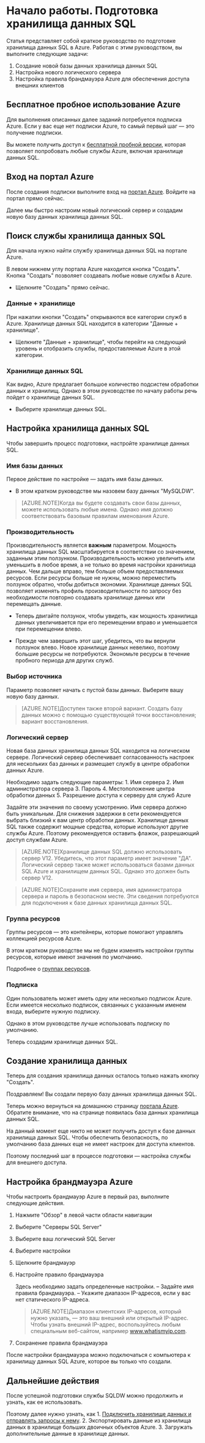 <properties
   pageTitle="Начало работы. Подготовка хранилища данных SQL | Microsoft Azure"
   description="Подготовьте хранилище данных SQL, выполнив следующие действия и инструкции."
   services="sql-data-warehouse"
   documentationCenter="NA"
   authors="jrowlandjones"
   manager="barbkess"
   editor=""/>

<tags
   ms.service="sql-data-warehouse"
   ms.devlang="NA"
   ms.topic="article"
   ms.tgt_pltfrm="NA"
   ms.workload="data-services"
   ms.date="06/23/2015"
   ms.author="JRJ@BigBangData.co.uk;barbkess"/>

# Начало работы. Подготовка хранилища данных SQL #

Статья представляет собой краткое руководство по подготовке хранилища данных SQL в Azure. Работая с этим руководством, вы выполните следующие задачи:

1. Создание новой базы данных хранилища данных SQL
2. Настройка нового логического сервера
3. Настройка правила брандмауэра Azure для обеспечения доступа внешних клиентов

## Бесплатное пробное использование Azure ##
Для выполнения описанных далее заданий потребуется подписка Azure. Если у вас еще нет подписки Azure, то самый первый шаг — это получение подписки.

Вы можете получить доступ к [бесплатной пробной версии][], которая позволяет попробовать любые службы Azure, включая хранилище данных SQL.


## Вход на портал Azure ##

После создания подписки выполните вход на [портал Azure][]. Войдите на портал прямо сейчас.

Далее мы быстро настроим новый логический сервер и создадим новую базу данных хранилища данных SQL.

## Поиск службы хранилища данных SQL

Для начала нужно найти службу хранилища данных SQL на портале Azure.

В левом нижнем углу портала Azure находится кнопка "Создать". Кнопка "Создать" позволяет создавать любые новые службы в Azure.

- Щелкните "Создать" прямо сейчас.

### Данные + хранилище

При нажатии кнопки "Создать" открываются все категории служб в Azure. Хранилище данных SQL находится в категории "Данные + хранилище".

- Щелкните "Данные + хранилище", чтобы перейти на следующий уровень и отобразить службы, предоставляемые Azure в этой категории.

### Хранилище данных SQL

Как видно, Azure предлагает большое количество подсистем обработки данных и хранилищ. Однако в этом руководстве по началу работы речь пойдет о хранилище данных SQL.

- Выберите хранилище данных SQL.

## Настройка хранилища данных SQL

Чтобы завершить процесс подготовки, настройте хранилище данных SQL.


### Имя базы данных

Первое действие по настройке — задать имя базы данных.



- В этом кратком руководстве мы назовем базу данных "MySQLDW".


> [AZURE.NOTE]Когда вы будете создавать свои базы данных, можете использовать любые имена. Однако имя должно соответствовать базовым правилам именования Azure.

### Производительность

Производительность является **важным** параметром. Мощность хранилища данных SQL масштабируется в соответствии со значением, заданным этим ползунком. Производительность можно увеличить или уменьшить в любое время, а не только во время настройки хранилища данных. Чем дальше вправо, тем больше объем предоставляемых ресурсов. Если ресурсы больше не нужны, можно переместить ползунок обратно, чтобы добиться экономии. Хранилище данных SQL позволяет изменять профиль производительности по запросу без необходимости повторно создавать хранилище данных или перемещать данные.

- Теперь двигайте ползунок, чтобы увидеть, как мощность хранилища данных увеличивается при его перемещении вправо и уменьшается при перемещении влево.

- Прежде чем завершить этот шаг, убедитесь, что вы вернули ползунок влево. Новое хранилище данных невелико, поэтому большие ресурсы не потребуются. Экономьте ресурсы в течение пробного периода для других служб.

### Выбор источника

Параметр позволяет начать с пустой базы данных. Выберите вашу новую базу данных.

> [AZURE.NOTE]Доступен также второй вариант. Создать базу данных можно с помощью существующей точки восстановления; вариант восстановления.

### Логический сервер

Новая база данных хранилища данных SQL находится на логическом сервере. Логический сервер обеспечивает согласованность настроек для нескольких баз данных и размещает службу в центре обработки данных Azure.

Необходимо задать следующие параметры: 1. Имя сервера 2. Имя администратора сервера 3. Пароль 4. Местоположение центра обработки данных 5. Разрешение доступа к серверу для служб Azure

Задайте эти значения по своему усмотрению. Имя сервера должно быть уникальным. Для снижения задержки в сети рекомендуется выбрать близкий к вам центр обработки данных. Хранилище данных SQL также содержит мощные средства, которые используют другие службы Azure. Поэтому рекомендуется оставить флажок, разрешающий доступ службам Azure.

> [AZURE.NOTE]Хранилище данных SQL должно использовать сервер V12. Убедитесь, что этот параметр имеет значение "ДА". Логический сервер также может использоваться базами данных SQL Azure и хранилищем данных SQL. Однако это должен быть сервер V12.

> [AZURE.NOTE]Сохраните имя сервера, имя администратора сервера и пароль в безопасном месте. Эти сведения потребуются для подключения к базе данных хранилища данных SQL.

### Группа ресурсов
Группы ресурсов — это контейнеры, которые помогают управлять коллекцией ресурсов Azure.

В этом кратком руководстве мы не будем изменять настройки группы ресурсов, которые имеют значения по умолчанию.

Подробнее о [группах ресурсов](../azure-portal/resource-group-portal.md).

### Подписка
Один пользователь может иметь одну или несколько подписок Azure. Если имеется несколько подписок, связанных с указанным именем входа, выберите нужную подписку.

Однако в этом руководстве лучше использовать подписку по умолчанию.

Теперь создадим хранилище данных SQL.

## Создание хранилища данных ##
Теперь для создания хранилища данных осталось только нажать кнопку "Создать".

Поздравляем! Вы создали первую базу данных хранилища данных SQL.

Теперь можно вернуться на домашнюю страницу [портала Azure][]. Обратите внимание, что на странице появилась база данных хранилища данных SQL.


На данный момент еще никто не может получить доступ к базе данных хранилища данных SQL. Чтобы обеспечить безопасность, по умолчанию база данных еще не имеет настроек для доступа клиентов.

Поэтому последний шаг в процессе подготовки — настройка службы для внешнего доступа.

## Настройка брандмауэра Azure ##

Чтобы настроить брандмауэр Azure в первый раз, выполните следующие действия.

1. Нажмите "Обзор" в левой части области навигации

2. Выберите "Серверы SQL Server"

3. Выберите ваш логический SQL Server

4. Выберите настройки

5. Щелкните брандмауэр

6. Настройте правило брандмауэра

    Здесь необходимо задать определенные настройки. – Задайте имя правила брандмауэра. – Укажите диапазон IP-адресов, если у вас нет статического IP-адреса.

    > [AZURE.NOTE]Диапазон клиентских IP-адресов, который нужно указать, — это ваш внешний или открытый IP-адрес. Чтобы узнать внешний IP-адрес, воспользуйтесь любым специальным веб-сайтом, например <a href="http://www.whatismyip.com" target="_blank">www.whatismyip.com</a>.

7. Сохранение правила брандмауэра


После настройки брандмауэра можно подключаться с компьютера к хранилищу данных SQL Azure, которое вы только что создали.

## Дальнейшие действия

После успешной подготовки службы SQLDW можно продолжить и узнать, как ее использовать.

Поэтому далее нужно узнать, как 1. [Подключить хранилище данных и отправлять запросы к нему](sql-data-warehouse-get-started-connect-query.md). 2. Экспортировать данные из хранилища данных в хранилище больших двоичных объектов Azure. 3. Загружать дополнительные данные в хранилище данных.


<!--Image references-->


<!-- Articles -->


<!--External links-->
[бесплатной пробной версии]: https://azure.microsoft.com/ru-ru/pricing/free-trial/
[портал Azure]: https://portal.azure.com/
[портала Azure]: https://portal.azure.com/

<!---HONumber=July15_HO3-->